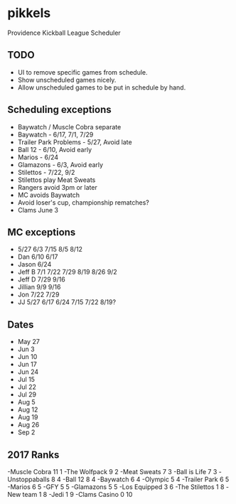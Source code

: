# pikkels
Providence Kickball League Scheduler

## TODO
- UI to remove specific games from schedule.
- Show unscheduled games nicely.
- Allow unscheduled games to be put in schedule by hand.

## Scheduling exceptions
- Baywatch / Muscle Cobra separate
- Baywatch - 6/17, 7/1, 7/29
- Trailer Park Problems - 5/27, Avoid late
- Ball 12 - 6/10, Avoid early
- Marios - 6/24
- Glamazons - 6/3, Avoid early
- Stilettos - 7/22, 9/2
- Stilettos play Meat Sweats
- Rangers avoid 3pm or later
- MC avoids Baywatch
- Avoid loser's cup, championship rematches?
- Clams June 3

## MC exceptions
-    5/27 6/3                      7/15           8/5  8/12
- Dan         6/10  6/17
- Jason                  6/24
- Jeff B                      7/1       7/22 7/29           8/19 8/26 9/2
- Jeff D                                     7/29                             9/16
- Jillian                                                                 9/9 9/16
- Jon                                   7/22 7/29
- JJ 5/27           6/17 6/24      7/15 7/22                8/19?

## Dates
- May 27
- Jun  3
- Jun 10
- Jun 17
- Jun 24
- Jul 15
- Jul 22
- Jul 29
- Aug  5
- Aug 12
- Aug 19
- Aug 26
- Sep 2

## 2017 Ranks
-Muscle Cobra   11	1
-The Wolfpack	9	2
-Meat Sweats	7	3
-Ball is Life	7	3
-Unstoppaballs	8	4
-Ball 12	8	4
-Baywatch	6	4
-Olympic	5	4
-Trailer Park   6       5
-Marios	        6	5
-GFY	        5	5
-Glamazons	5	5
-Los Equipped	3	6
-The Stilettos	1	8
-New team       1       8
-Jedi	        1	9
-Clams Casino	0      10
